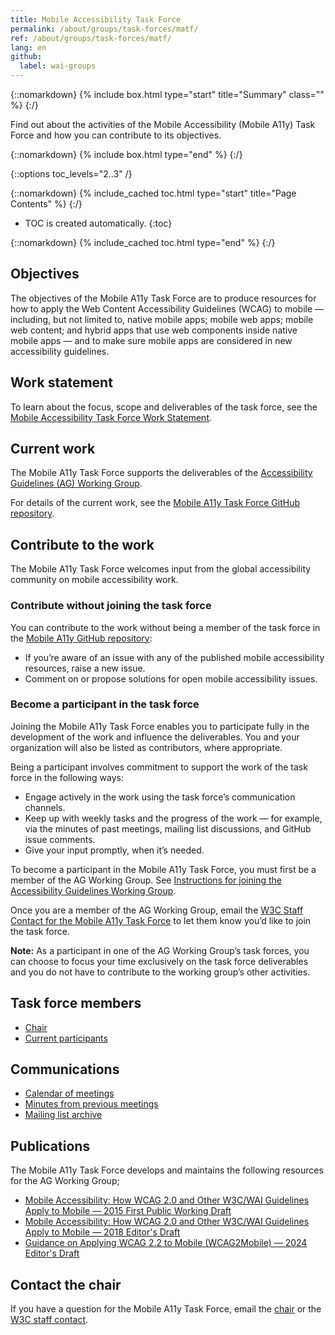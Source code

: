 ```yaml
---
title: Mobile Accessibility Task Force
permalink: /about/groups/task-forces/matf/
ref: /about/groups/task-forces/matf/
lang: en
github:
  label: wai-groups
---
```


{::nomarkdown}
{% include box.html type="start" title="Summary" class="" %}
{:/}

Find out about the activities of the Mobile Accessibility (Mobile A11y) Task Force and how you can contribute to its objectives.

{::nomarkdown}
{% include box.html type="end" %}
{:/}

{::options toc_levels="2..3" /}

{::nomarkdown}
{% include_cached toc.html type="start" title="Page Contents" %}
{:/}

-   TOC is created automatically.
{:toc}

{::nomarkdown}
{% include_cached toc.html type="end" %}
{:/}

## Objectives

The objectives of the Mobile A11y Task Force are to produce resources for how to apply the Web Content Accessibility Guidelines (WCAG) to mobile — including, but not limited to, native mobile apps; mobile web apps; mobile web content; and hybrid apps that use web components inside native mobile apps — and to make sure mobile apps are considered in new accessibility guidelines.

## Work statement

To learn about the focus, scope and deliverables of the task force, see the [Mobile Accessibility Task Force Work Statement](/about/groups/task-forces/matf/work-statement/).

## Current work

The Mobile A11y Task Force supports the deliverables of the [Accessibility Guidelines (AG) Working Group](/about/groups/agwg/).

For details of the current work, see the [Mobile A11y Task Force GitHub repository](https://github.com/w3c/matf/issues).

## Contribute to the work

The Mobile A11y Task Force welcomes input from the global accessibility community on mobile accessibility work.

### Contribute without joining the task force

You can contribute to the work without being a member of the task force in the [Mobile A11y GitHub repository](https://github.com/w3c/matf/):
* If you’re aware of an issue with any of the published mobile accessibility resources, raise a new issue.
* Comment on or propose solutions for open mobile accessibility issues.

### Become a participant in the task force

Joining the Mobile A11y Task Force enables you to participate fully in the development of the work and influence the deliverables. You and your organization will also be listed as contributors, where appropriate.

Being a participant involves commitment to support the work of the task force in the following ways:

* Engage actively in the work using the task force’s communication channels.
* Keep up with weekly tasks and the progress of the work &mdash; for example, via the minutes of past meetings, mailing list discussions, and GitHub issue comments.
* Give your input promptly, when it’s needed.

To become a participant in the Mobile A11y Task Force, you must first be a member of the AG Working Group. See [Instructions for joining the Accessibility Guidelines Working Group](https://www.w3.org/groups/wg/ag/instructions/).

Once you are a member of the AG Working Group, email the [W3C Staff Contact for the Mobile A11y Task Force](https://www.w3.org/groups/tf/mobile-a11y-tf/participants/#staff) to let them know you’d like to join the task force.

**Note:** As a participant in one of the AG Working Group’s task forces, you can choose to focus your time exclusively on the task force deliverables and you do not have to contribute to the working group’s other activities.

## Task force members

* [Chair](https://www.w3.org/groups/tf/mobile-a11y-tf/participants/#chairs)
* [Current participants](https://www.w3.org/groups/tf/mobile-a11y-tf/participants/#participants)

## Communications

* [Calendar of meetings](https://www.w3.org/groups/tf/mobile-a11y-tf/calendar/)
* [Minutes from previous meetings](/about/groups/task-forces/matf/minutes/)
* [Mailing list archive](https://lists.w3.org/Archives/Public/public-mobile-a11y-tf/)

## Publications

The Mobile A11y Task Force develops and maintains the following resources for the AG Working Group;

* [Mobile Accessibility: How WCAG 2.0 and Other W3C/WAI Guidelines Apply to Mobile &mdash; 2015 First Public Working Draft](https://www.w3.org/TR/mobile-accessibility-mapping/)
* [Mobile Accessibility: How WCAG 2.0 and Other W3C/WAI Guidelines Apply to Mobile &mdash; 2018 Editor's Draft](https://w3c.github.io/Mobile-A11y-TF-Note/)
* [Guidance on Applying WCAG 2.2 to Mobile (WCAG2Mobile) &mdash; 2024 Editor's Draft](https://w3c.github.io/matf/)

## Contact the chair

If you have a question for the Mobile A11y Task Force, email the [chair](https://www.w3.org/groups/tf/mobile-a11y-tf/participants/#chairs) or the [W3C staff contact](https://www.w3.org/groups/tf/mobile-a11y-tf/participants/#staff).
